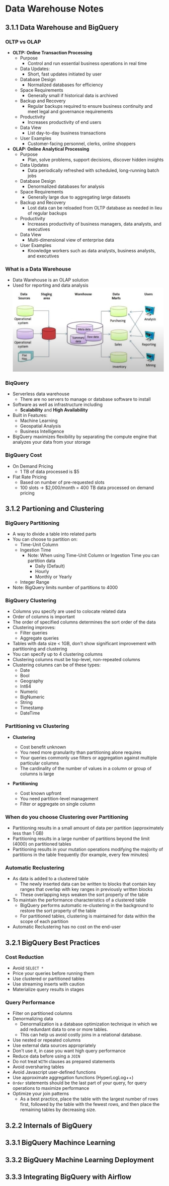 # Data Warehouse Notes

## 3.1.1 Data Warehouse and BigQuery
### OLTP vs OLAP
- **OLTP: Online Transaction Processing**
    - Purpose
        - Control and run essential business operations in real time
    - Data Updates:
        - Short, fast updates initiated by user
    - Database Design
        - Normalized databases for efficiency
    - Space Requirements
        - Generally small if historical data is archived
    - Backup and Recovery
        - Regular backups required to ensure business continuity and meet legal and governance requirements
    - Productivity
        - Increases productivity of end users
    - Data View
        - List day-to-day business transactions
    - User Examples
        - Customer-facing personnel, clerks, online shoppers
- **OLAP: Online Analytical Processing**
    - Purpose
        - Plan, solve problems, support decisions, discover hidden insights
    - Data Updates
        - Data periodically refreshed with scheduled, long-running batch jobs
    - Database Design
        - Denormalized databases for analysis   
    - Space Requirements
        - Generally large due to aggregating large datasets
    - Backup and Recovery
        - Lost data can be reloaded from OLTP database as needed in lieu of regular backups
    - Productivity
        - Increases productivity of business managers, data analysts, and executives
    - Data View
        - Multi-dimensional view of enterprise data
    - User Examples
        - Knowledge workers such as data analysts, business analysts, and executives

### What is a Data Warehouse
- Data Warehouse is an OLAP solution
- Used for reporting and data analysis\
![Data Warehouse Diagram](images/dwdiagram.PNG)

### BiqQuery
- Serverless data warehouse
    - There are no servers to manage or database software to install
- Software as well as infrastructure including
    - **Scalability** and **High Availability**
- Built in Features:
    - Machine Learning
    - Geospatial Analysis
    - Business Intelligence
- BigQuery maximizes flexibility by separating the compute engine that analyzes your data from your storage

### BigQuery Cost
- On Demand Pricing
    - 1 TB of data processed is $5
- Flat Rate Pricing
    - Based on number of pre-requested slots
    - 100 slots -> $2,000/month = 400 TB data processed on demand pricing

## 3.1.2 Partioning and Clustering
### BigQuery Partitioning
- A way to divide a table into related parts
- You can choose to partition on:
    - Time-Unit Column
    - Ingestion Time
        - Note: When using Time-Unit Column or Ingestion Time you can partition data
            - Daily (Default)
            - Hourly
            - Monthly or Yearly
    - Integer Range
- Note: BigQuery limits number of partitions to 4000

### BigQuery Clustering
- Columns you specify are used to colocate related data
- Order of columns is important
- The order of specified columns determines the sort order of the data
- Clustering improves:
    - Filter queries
    - Aggregate queries
- Tables with data size < 1GB, don't show significant improvement with partitioning and clustering
- You can specify up to 4 clustering columns
- Clustering columns must be top-level, non-repeated columns
- Clustering columns can be of these types:
    - Date
    - Bool
    - Geography
    - Int64
    - Numeric
    - BigNumeric
    - String
    - Timestamp
    - DateTime

### Partitioning vs Clustering
- **Clustering**
    - Cost benefit unknown
    - You need more granularity than partitioning alone requires
    - Your queries commonly use filters or aggregation against multiple particular columns
    - The cardinality of the number of values in a column or group of columns is large

- **Partitioning**
    - Cost known upfront
    - You need partition-level management
    - Filter or aggregate on single column

### When do you choose Clustering over Partitioning
- Partitioning results in a small amount of data per partition (approximately less than 1 GB)
- Partitioning results in a large number of partitions beyond the limit (4000) on partitioned tables
- Partitioning results in your mutation operations modifying the majority of partitions in the table frequently (for example, every few minutes)

### Automatic Reclustering
- As data is added to a clustered table
    - The newly inserted data can be written to blocks that contain key ranges that overlap with key ranges in previously written blocks
    - These overlapping keys weaken the sort property of the table
- To maintain the performance characteristics of a clustered table
    - BigQuery performs automatic re-clustering in the background to restore the sort property of the table
    - For partitioned tables, clustering is maintained for data within the scope of each partition
- Automatic Reclustering has no cost on the end-user

## 3.2.1 BigQuery Best Practices
### Cost Reduction
- Avoid `SELECT *`
- Price your queries before running them
- Use clustered or partitioned tables
- Use streaming inserts with caution
- Materialize query results in stages

### Query Performance
- Filter on partitioned columns
- Denormalizing data
    - Denormalization is a database optimization technique in which we add redundant data to one or more tables.
    - This can help us avoid costly joins in a relational database.
- Use nested or repeated columns
- Use external data sources appropriately
- Don't use it, in case you want high query performance
- Reduce data before using a `JOIN`
- Do not treat `WITH` clauses as prepared statements
- Avoid oversharing tables
- Avoid Javascript user-defined functions
- Use approximate aggregation functions (HyperLogLog++)
- `Order` statements should be the last part of your query, for query operations to maximize performance
- Optimize your join patterns
    - As a best practice, place the table with the largest number of rows first, followed by the table with the fewest rows, and then place the remaining tables by decreasing size.

## 3.2.2 Internals of BigQuery


## 3.3.1 BigQuery Machince Learning


## 3.3.2 BigQuery Machine Learning Deployment


## 3.3.3 Integrating BigQuery with Airflow


